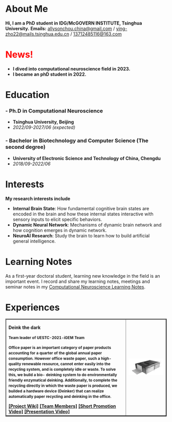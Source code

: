# About Me

**Hi, I am a PhD student in IDG/McGOVERN INSTITUTE, Tsinghua University.**
**Emails:** allysonchou.china@gmail.com / ying-zho22@mails.tsinghua.edu.cn / 13712485116@163.com 

# <font color=red>News!</font> 
* **I dived into computational neuroscience field in 2023.**
* **I became an phD student in 2022.**

# Education

### - Ph.D in Computational Neuroscience
  * **Tsinghua University, Beijing**
  * _2022/09-2027/06 (expected)_

### - Bachelor in Biotechnology and Computer Science (The second degree)
  * **University of Electronic Science and Technology of China, Chengdu**
  * _2018/09-2022/06_
 
# Interests

**My research interests include**

* **Internal Brain State**: How fundamental cognitive brain states are encoded in the brain and how these internal states interactive with sensory inputs to elicit specific behaviors.
* **Dynamic Neural Network**: Mechanisms of dynamic brain network and how cognition emerges in dynamic network.
* **NeuroAI Research**: Study the brain to learn how to build artificial general intelligence.


# Learning Notes 
As a first-year doctoral student, learning new knowledge in the field is an important event. I record and share my learning notes, meetings and seminar notes in my [Computational Neuroscience Learning Notes](https://energetic-player-d0e.notion.site/Computation-Neuroscience-Learning-e6014d81cdad43e7b20f1d4b36cff4ae).

# Experiences
<table border="2">
  <tr>
    <td width="75%">
       <p><b>Deink the dark</b></p>
       <p><small><b>Team leader of UESTC-2021-iGEM Team</b> </small></p>
       <p><small><b> Office paper is an important category of paper products accounting for a quarter of the global annual paper consumption. However office waste 
        paper, such a high-quality renewable resource, cannot enter easily into the recycling system, and is completely idle or waste. To solve this, we build a bio-
        deinking system to do environmentally friendly enzymatical deinking. Additionally, to complete the recycling directly in which the waste paper is produced, we 
        builded a hardware device (Deinker) that can realize automatically paper recycling and deinking in the office.</small></p>
       <a href="https://2021.igem.org/Team:UESTC-China">[Project Wiki]</a>
       <a href="https://2021.igem.org/Team:UESTC-China/Team">[Team Members]</a>
       <a href="https://video.igem.org/w/p/m36RVd4xsAyjiXBrDvopTf?playlistPosition=292&resume=true">[Short Promotion Video]</a>
       <a href="https://video.igem.org/w/p/nZMNP58MNFrhBYosAeH26L?playlistPosition=94&resume=true">[Presentation Video]</a>
    </td>
    <td width="25%">
      <img src="./deinker.png" width="100%">
    </td>


